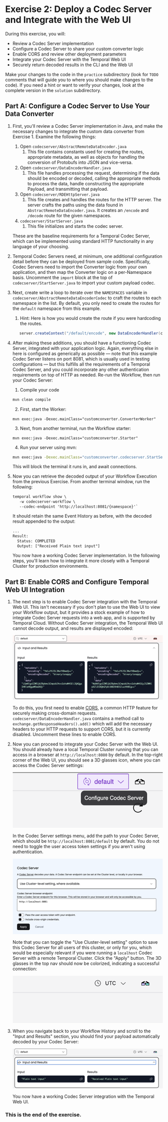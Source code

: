 # Exercise 2: Deploy a Codec Server and Integrate with the Web UI

During this exercise, you will:

- Review a Codec Server implementation
- Configure a Codec Server to share your custom converter logic
- Enable CORS and review other deployment parameters
- Integrate your Codec Server with the Temporal Web UI
- Securely return decoded results in the CLI and the Web UI

Make your changes to the code in the `practice` subdirectory (look for
`TODO` comments that will guide you to where you should make changes to
the code). If you need a hint or want to verify your changes, look at
the complete version in the `solution` subdirectory.

## Part A: Configure a Codec Server to Use Your Data Converter

1. First, you'll review a Codec Server implementation in Java, and make
   the necessary changes to integrate the custom data converter from Exercise 1.
   Examine the following things:

   1. Open `codecserver/AbstractRemoteDataEncoder.java`
      1. This file contains constants used for creating the routes, appropriate
         metadata, as well as objects for handling the conversion of Protobufs into
         JSON and vice-versa.
   1. Open `codecserver/DataEncoderHandler.java`
      1. This file handles processing the request, determining if the data should
         be encoded or decoded, calling the appropriate methods to process the data,
         handle constructing the appropriate Payload, and transmitting that payload.
   1. Open `codecserver/RDEHttpServer.java`
      1. This file creates and handles the routes for the HTTP server. The server
         crafts the paths using the data found in `AbstractRemoteDataEncoder.java`.
         It creates an `/encode` and `/decode` route for the given namespaces.
   1. `codecserver/StartServer.java`
      1. This file initializes and starts the codec server.

   These are the baseline requirements for a Temporal Codec Server, which can be
   implemented using standard HTTP functionality in any language of your choosing.

2. Temporal Codec Servers need, at minimum, one additional configuration detail
   before they can be deployed from sample code. Specifically, Codec Servers
   need to import the Converter logic from your own application, and then map
   the Converter logic on a per-Namespace basis. Uncomment the `import` block at
   the top of `codecserver/StartServer.java` to import your custom payload codec.
3. Next, create write a loop to iterate over the `NAMESPACES` variable in
   `codecserver/AbstractRemoteDataEncoderCodec` to craft the routes to each
   namespace in the list. By default, you only need to create the routes for the
   `default` namespace from this example.
   1. Hint: Here is how you would create the route if you were hardcoding the routes.
   ```java
      server.createContext("/default/encode", new DataEncoderHandler(codecs));
   ```
4. After making these additions, you should have a functioning Codec Server,
   integrated with your application logic. Again, everything else in here is
   configured as generically as possible — note that this example Codec Server
   listens on port 8081, which is usually used in testing configurations — but
   this fulfills all the requirements of a Temporal Codec Server, and you could
   incorporate any other authentication requirements on top of HTTP as needed.
   Re-run the Workflow, then run your Codec Server:
   1. Compile your code
   ```bash
   mvn clean compile
   ```
   2. First, start the Worker:
   ```shell
   mvn exec:java -Dexec.mainClass="customconverter.ConverterWorker"
   ```
   3. Next, from another terminal, run the Workflow starter:
   ```shell
   mvn exec:java -Dexec.mainClass="customconverter.Starter"
   ```
   4. Run your server using mvn:
   ```bash
   mvn exec:java -Dexec.mainClass="customconverter.codecserver.StartServer"
   ```
   This will block the terminal it runs in, and await connections.
5. Now you can retrieve the decoded output of your Workflow Execution from the
   previous Exercise. From another terminal window, run the following:

   ```
   temporal workflow show \
      -w codecserver-workflow \
      --codec-endpoint 'http://localhost:8081/{namespace}'`
   ```

   It should retain the same Event History as before, with the decoded result
   appended to the output:

   ```
   ...
   Result:
     Status: COMPLETED
     Output: ["Received Plain text input"]
   ```

   You now have a working Codec Server implementation. In the following steps,
   you'll learn how to integrate it more closely with a Temporal Cluster for
   production environments.

## Part B: Enable CORS and Configure Temporal Web UI Integration

1. The next step is to enable Codec Server integration with the Temporal Web UI.
   This isn't necessary if you don't plan to use the Web UI to view your
   Workflow output, but it provides a stock example of how to integrate Codec
   Server requests into a web app, and is supported by Temporal Cloud. Without
   Codec Server integration, the Temporal Web UI cannot decode output, and
   results are displayed encoded:

   ![Encoded Workflow Output in Web UI](images/encoded-output.png)

   To do this, you first need to enable
   [CORS](https://en.wikipedia.org/wiki/Cross-origin_resource_sharing), a common
   HTTP feature for securely making cross-domain requests.
   `codecserver/DataEncoderHandler.java` contains a method call to `exchange.getResponseHeaders().add()`
   which will add the necessary headers to your HTTP requests to support CORS,
   but it is currently disabled. Uncomment these lines to enable CORS.

2. Now you can proceed to integrate your Codec Server with the Web UI. You
   should already have a local Temporal Cluster running that you can access in a
   browser at `http://localhost:8080` by default. In the top-right corner of the
   Web UI, you should see a 3D glasses icon, where you can access the Codec
   Server settings:

   ![Codec Server settings icon](images/configure-codec-server-button.png)

   In the Codec Server settings menu, add the path to your Codec Server, which
   should be `http://localhost:8081/default` by default. You do not need to toggle the
   user access token settings if you aren't using authentication.

   ![Codec Server settings](images/codec-server-settings.png)

   Note that you can toggle the "Use Cluster-level setting" option to save this
   Codec Server for all users of this cluster, or only for you, which would be
   especially relevant if you were running a `localhost` Codec Server with a
   remote Temporal Cluster. Click the "Apply" button. The 3D glasses in the
   top nav should now be colorized, indicating a successful connection:

   ![Codec Server enabled](images/codec-server-enabled.png)

3. When you navigate back to your Workflow History and scroll to the "Input
   and Results" section, you should find your payload automatically decoded by
   your Codec Server:

   ![Decoded Workflow Output in Web UI](images/decoded-output.png)

   You now have a working Codec Server integration with the Temporal Web UI.

### This is the end of the exercise.
